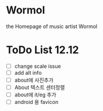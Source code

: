 # Wormol

the Homepage of music artist Wormol


# ToDo List 12.12

- [ ] change scale issue
- [ ] add alt info
- [ ] about에 사진추가
- [ ] About 텍스트 센터정렬
- [ ] about에 it/eg 추가
- [ ] android 용 favicon